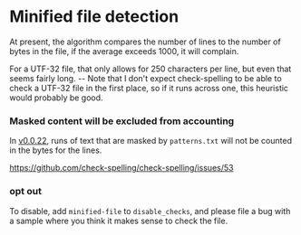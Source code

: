 # Minified file detection

At present, the algorithm compares the number of lines to the number of bytes in the file, if the average exceeds 1000, it will complain.

For a UTF-32 file, that only allows for 250 characters per line, but even that seems fairly long. -- Note that I don't expect check-spelling to be able to check a UTF-32 file in the first place, so if it runs across one, this heuristic would probably be good.

### Masked content will be excluded from accounting

In [v0.0.22](https://github.com/check-spelling/check-spelling/releases/tag/v0.0.22), runs of text that are masked by `patterns.txt` will not be counted in the bytes for the lines.

https://github.com/check-spelling/check-spelling/issues/53

### opt out

To disable, add `minified-file` to `disable_checks`, and please file a bug with a sample where you think it makes sense to check the file.
